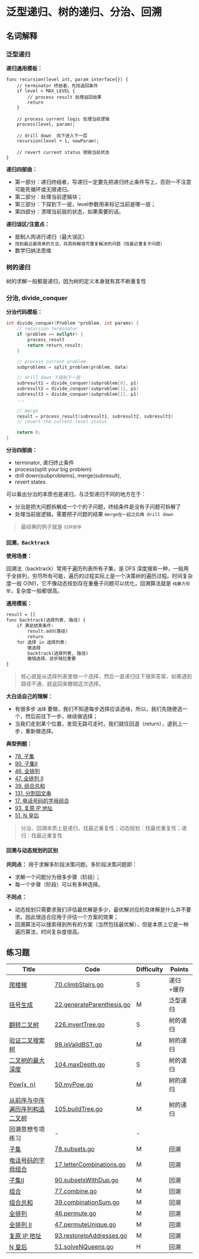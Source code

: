 # 泛型递归、树的递归、分治、回溯

## 名词解释

### 泛型递归

**递归通用模板：**

```golang
func recursion(level int, param interface{}) {   
    // terminator 终结者，先找返回条件 
    if level > MAX_LEVEL {     
        // process result 处理返回结果
        return
    }

    // process current logic 处理当前逻辑
    process(level, param);
    
    // drill down  向下进入下一层
    recursion(level + 1, newParam);   
    
    // revert current status 销毁当前状态
}
```

**递归四部曲：**

- 第一部分：递归终结者，写递归一定要先把递归终止条件写上，否则一不注意可能死循环或无限递归。
- 第二部分：处理当前逻辑块；
- 第三部分：下探到下一层，level参数用来标记当前是哪一层；
- 第四部分：清理当前层的状态，如果需要的话。

**递归误区/注意点：**

- 抵制人肉进行递归（最大误区）
- `找到最近最简单的方法，将其拆解成可重复解决的问题（找最近重复子问题）`
- 数学归纳法思维

### 树的递归

树的求解一般都是递归，因为树的定义本身就有其不断重复性

### 分治, divide_conquer

**分治代码模板：**

```c++
int divide_conquer(Problem *problem, int params) {  
    // recursion terminator  
    if (problem == nullptr) { 
        process_result    
        return return_result;  
    }

    // process current problem  
    subproblems = split_problem(problem, data)

    // drill down 下探到下一层
    subresult1 = divide_conquer(subproblem[0], p1)
    subresult2 = divide_conquer(subproblem[1], p1)
    subresult3 = divide_conquer(subproblem[2], p1)
    ...
    
    // merge  
    result = process_result(subresult1, subresult2, subresult3)  
    // revert the current level status

    return 0;
}
```

**分治四部曲：**

- terminator, 递归终止条件
- process(split your big problem)
- drill down(subproblems), merge(subresult),
- revert states

可以看出分治的本质也是递归，与泛型递归不同的地方在于：

- 分治是把大问题拆解成一个个的子问题，终结条件是没有子问题可拆解了
- 处理当前层逻辑，需要把子问题的结果 `merge在一起之后再 drill down`

> 最经典的例子就是 `归并排序`

### `回溯，Backtrack`

**使用场景：**

回溯法（backtrack）常用于遍历列表所有子集，是 DFS 深度搜索一种，一般用于全排列，穷尽所有可能，遍历的过程实际上是一个决策树的遍历过程。时间复杂度一般 O(N!)，它不像动态规划存在重叠子问题可以优化，回溯算法就是 `纯暴力穷举`，复杂度一般都很高。

**通用模板：**

```txt
result = []
func backtrack(选择列表, 路径) {
    if 满足结束条件:
        result.add(路径)
        return
    for 选择 in 选择列表:
        做选择
        backtrack(选择列表, 路径)
        撤销选择，这步贼拉重要
}
```

> 核心就是从选择列表里做一个选择，然后一直递归往下搜索答案，如果遇到路径不通，就返回来撤销这次选择。

**大白话自己的理解：**

- 有很多步 `选择` 要做，我们不知道每步选择应该选啥，所以，我们先随便选一个，然后前往下一步，继续做选择；
- 当我们走到某个位置，发现无路可走时，我们就往回退（return），退到上一步，重新做选择。

**典型例题：**

- [78. 子集](https://leetcode-cn.com/problems/subsets/)
- [90. 子集II](https://leetcode-cn.com/problems/subsets-ii/)
- [46. 全排列](https://leetcode-cn.com/problems/permutations/)
- [47. 全排列 II](https://leetcode-cn.com/problems/permutations-ii/)
- [39. 组合总和](https://leetcode-cn.com/problems/combination-sum/)
- [131. 分割回文串](https://leetcode-cn.com/problems/palindrome-partitioning/)
- [17. 电话号码的字母组合](https://leetcode-cn.com/problems/letter-combinations-of-a-phone-number/)
- [93. 复原 IP 地址](https://leetcode-cn.com/problems/restore-ip-addresses/)
- [51. N 皇后](https://leetcode-cn.com/problems/n-queens/)

> 分治、回溯本质上是递归，找最近重复性；动态规划：找最优重复性；递归：找最近重复性

#### 回溯与动态规划的区别

**共同点：**
用于求解多阶段决策问题。多阶段决策问题即：

- 求解一个问题分为很多步骤（阶段）；
- 每一个步骤（阶段）可以有多种选择。

**不同点：**

- 动态规划只需要求我们评估最优解是多少，最优解对应的具体解是什么并不要求。因此很适合应用于评估一个方案的效果；
- 回溯算法可以搜索得到所有的方案（当然包括最优解），但是本质上它是一种遍历算法，时间复杂度很高。

## 练习题

| Title | Code | <span id="Top">Difficulty</span> | Points |
| ----- | ---- | -------------------------------- |--------|
|[爬楼梯](https://leetcode-cn.com/problems/climbing-stairs/)|[70.climbStairs.go](70.climbStairs.go)|S|递归+缓存|
|[括号生成](https://leetcode-cn.com/problems/generate-parentheses/)|[22.generateParenthesis.go](22.generateParenthesis.go)|M|泛型递归|
|[翻转二叉树](https://leetcode-cn.com/problems/invert-binary-tree/description/)|[226.invertTree.go](226.invertTree.go)|S|树的递归|
|[验证二叉搜索树](https://leetcode-cn.com/problems/validate-binary-search-tree/)|[98.isValidBST.go](98.isValidBST.go)|M|树的递归|
|[二叉树的最大深度](https://leetcode-cn.com/problems/maximum-depth-of-binary-tree/)|[104.maxDepth.go](104.maxDepth.go)|S|树的递归|
|[Pow(x, n)](https://leetcode-cn.com/problems/powx-n/)|[50.myPow.go](50.myPow.go)|M|树的递归|
|[从前序与中序遍历序列构造二叉树](https://leetcode-cn.com/problems/construct-binary-tree-from-preorder-and-inorder-traversal/)|[105.buildTree.go](105.buildTree.go)|M|树的递归|
|回溯思想专项练习|-|-|
|[子集](https://leetcode-cn.com/problems/subsets/)|[78.subsets.go](78.subsets.go)|M|回溯|
|[电话号码的字母组合](https://leetcode-cn.com/problems/letter-combinations-of-a-phone-number/)|[17.letterCombinations.go](17.letterCombinations.go)|M|回溯|
|[子集II](https://leetcode-cn.com/problems/subsets-ii/)|[90.subsetsWithDup.go](../week04/90.subsetsWithDup.go)|M|回溯|
|[组合](https://leetcode-cn.com/problems/combinations/)|[77.combine.go](../week04/77.combine.go)|M|回溯|
|[组合总和](https://leetcode-cn.com/problems/combination-sum/)|[39.combinationSum.go](../week04/39.combinationSum.go)|M|回溯|
|[全排列](https://leetcode-cn.com/problems/permutations/)|[46.permute.go](../week04/46.permute.go)|M|回溯|
|[全排列 II](https://leetcode-cn.com/problems/permutations-ii/)|[47.permuteUnique.go](../week04/47.permuteUnique.go)|M|回溯|
|[复原 IP 地址](https://leetcode-cn.com/problems/restore-ip-addresses/)|[93.restoreIpAddresses.go](../week04/93.restoreIpAddresses.go)|M|回溯|
|[N 皇后](https://leetcode-cn.com/problems/n-queens/)|[51.solveNQueens.go](51.solveNQueens.go)|H|回溯|
